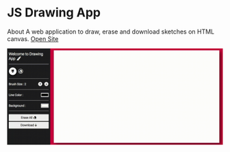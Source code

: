 # JS Drawing App

About
A web application to draw, erase and download sketches on HTML canvas.
<a href="https://ishan2608.github.io/JS-Drawing-App/" target="__blank">Open Site</a>

<img src="./js-drawing-app-code-output.gif" alt="Code Output">
